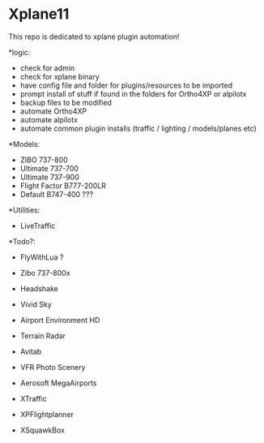 # Xplane11
This repo is dedicated to xplane plugin automation!


*logic:


* check for admin
* check for xplane binary
* have config file and folder for plugins/resources to be imported
* prompt install of stuff if found in the folders for Ortho4XP or alpilotx
* backup files to be modified
* automate Ortho4XP
* automate alpilotx
* automate common plugin installs (traffic / lighting / models/planes etc)


*Models:
* ZIBO 737-800
* Ultimate 737-700
* Ultimate 737-900
* Flight Factor B777-200LR 
* Default B747-400 ??? 

*Utilities:
* LiveTraffic 


*Todo?:
* FlyWithLua ?
* Zibo 737-800x
* Headshake
* Vivid Sky
* Airport Environment HD
* Terrain Radar
* Avitab


* VFR Photo Scenery
* Aerosoft MegaAirports
* XTraffic
* XPFlightplanner
* XSquawkBox

